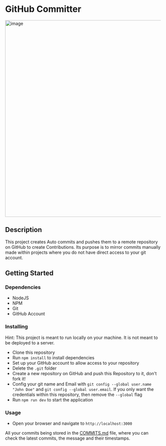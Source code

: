 # GitHub Committer

<img width="635" alt="image" src="https://github.com/Satttoshi/github-comitter/assets/109807794/91741062-8e4d-4c45-a13c-803aeb49cba0">

## Description

This project creates Auto commits and pushes them to a remote repository on GitHub to create Contributions.
Its purpose is to mirror commits manually made within projects where you do not have direct access to your git account.

## Getting Started

### Dependencies

* NodeJS
* NPM
* Git
* GitHub Account

### Installing

Hint: This project is meant to run locally on your machine. It is not meant to be deployed to a server.

* Clone this repository
* Run `npm install` to install dependencies
* Set up your GitHub account to allow access to your repository
* Delete the `.git` folder
* Create a new repository on GitHub and push this Repository to it, don't fork it!
* Config your git name and Email with
`git config --global user.name "John Doe"` and `git config --global user.email`.
If you only want the credentials within this repository, then remove the `--global` flag
* Run `npm run dev` to start the application

### Usage

* Open your browser and navigate to `http://localhost:3000`

All your commits being stored in the [COMMITS.md](src/commits/COMMITS.md) file,
where you can check the latest commits, the message and their timestamps.
